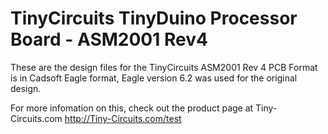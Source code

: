 # TinyCircuits TinyDuino Processor Board - ASM2001 Rev4

These are the design files for the TinyCircuits ASM2001 Rev 4 PCB
Format is in Cadsoft Eagle format, Eagle version 6.2 was used for the original design.

For more infomation on this, check out the product page at Tiny-Circuits.com  http://Tiny-Circuits.com/test



